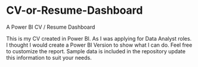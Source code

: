 # CV-or-Resume-Dashboard
A Power BI CV / Resume Dashboard

This is my CV created in Power BI. As I was applying for Data Analyst roles. I thought I would create a Power BI Version to show what I can do. Feel free to customize the report.
Sample data is included in the repository update this information to suit your needs.
